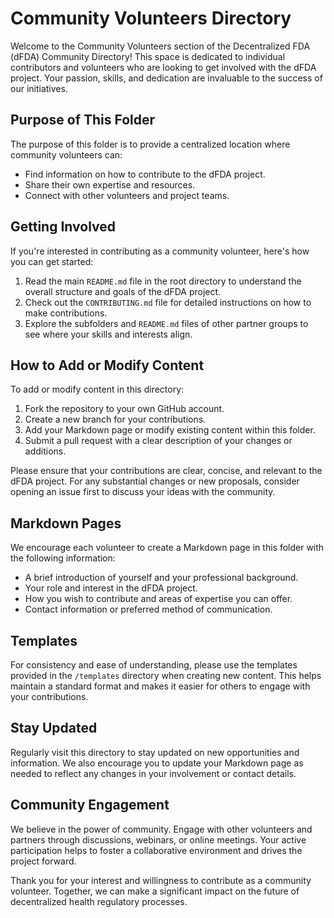 # Community Volunteers Directory

Welcome to the Community Volunteers section of the Decentralized FDA (dFDA) Community Directory! This space is dedicated to individual contributors and volunteers who are looking to get involved with the dFDA project. Your passion, skills, and dedication are invaluable to the success of our initiatives.

## Purpose of This Folder

The purpose of this folder is to provide a centralized location where community volunteers can:
- Find information on how to contribute to the dFDA project.
- Share their own expertise and resources.
- Connect with other volunteers and project teams.

## Getting Involved

If you're interested in contributing as a community volunteer, here's how you can get started:

1. Read the main `README.md` file in the root directory to understand the overall structure and goals of the dFDA project.
2. Check out the `CONTRIBUTING.md` file for detailed instructions on how to make contributions.
3. Explore the subfolders and `README.md` files of other partner groups to see where your skills and interests align.

## How to Add or Modify Content

To add or modify content in this directory:

1. Fork the repository to your own GitHub account.
2. Create a new branch for your contributions.
3. Add your Markdown page or modify existing content within this folder.
4. Submit a pull request with a clear description of your changes or additions.

Please ensure that your contributions are clear, concise, and relevant to the dFDA project. For any substantial changes or new proposals, consider opening an issue first to discuss your ideas with the community.

## Markdown Pages

We encourage each volunteer to create a Markdown page in this folder with the following information:

- A brief introduction of yourself and your professional background.
- Your role and interest in the dFDA project.
- How you wish to contribute and areas of expertise you can offer.
- Contact information or preferred method of communication.

## Templates

For consistency and ease of understanding, please use the templates provided in the `/templates` directory when creating new content. This helps maintain a standard format and makes it easier for others to engage with your contributions.

## Stay Updated

Regularly visit this directory to stay updated on new opportunities and information. We also encourage you to update your Markdown page as needed to reflect any changes in your involvement or contact details.

## Community Engagement

We believe in the power of community. Engage with other volunteers and partners through discussions, webinars, or online meetings. Your active participation helps to foster a collaborative environment and drives the project forward.

Thank you for your interest and willingness to contribute as a community volunteer. Together, we can make a significant impact on the future of decentralized health regulatory processes.

